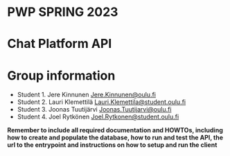 # PWP SPRING 2023
# Chat Platform API
# Group information
* Student 1. Jere Kinnunen Jere.Kinnunen@oulu.fi
* Student 2. Lauri Klemettilä Lauri.Klemettila@student.oulu.fi
* Student 3. Joonas Tuutijärvi Joonas.Tuutijarvi@oulu.fi
* Student 4. Joel Rytkönen Joel.Rytkonen@student.oulu.fi

__Remember to include all required documentation and HOWTOs, including how to create and populate the database, how to run and test the API, the url to the entrypoint and instructions on how to setup and run the client__


